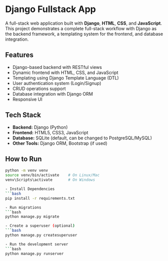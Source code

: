 # Django Fullstack App

A full-stack web application built with **Django**, **HTML**, **CSS**, and **JavaScript**.  
This project demonstrates a complete full-stack workflow with Django as the backend framework, a templating system for the frontend, and database integration.

## Features
- Django-based backend with RESTful views
- Dynamic frontend with HTML, CSS, and JavaScript
- Templating using Django Template Language (DTL)
- User authentication system (Login/Signup)
- CRUD operations support
- Database integration with Django ORM
- Responsive UI

## Tech Stack
- **Backend:** Django (Python)
- **Frontend:** HTML5, CSS3, JavaScript
- **Database:** SQLite (default, can be changed to PostgreSQL/MySQL)
- **Other Tools:** Django ORM, Bootstrap (if used)

## How to Run
```bash
python -m venv venv
source venv/bin/activate    # On Linux/Mac
venv\Scripts\activate       # On Windows

- Install Dependencies
```bash
pip install -r requirements.txt

- Run migrations
```bash
python manage.py migrate

- Create a superuser (optional)
```bash
python manage.py createsuperuser

- Run the development server
```bash
python manage.py runserver

